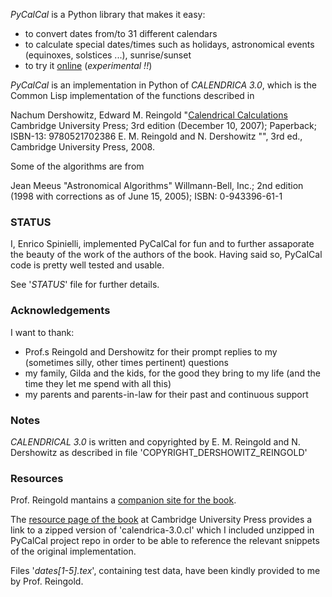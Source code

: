 *PyCalCal* is a Python library that makes it easy:

*   to convert dates from/to 31 different calendars
*   to calculate special dates/times such as holidays, astronomical events (equinoxes,
    solstices ...), sunrise/sunset
*   to try it [online][PyCalCalOnline] (_experimental !!_)

*PyCalCal* is an implementation in Python of _CALENDRICA 3.0_, which is the
 Common Lisp implementation of the functions described in

Nachum Dershowitz, Edward M. Reingold "[Calendrical Calculations][CalCalBook]
Cambridge University Press; 3rd edition (December 10, 2007);
Paperback; ISBN-13: 9780521702386
E. M. Reingold and N. Dershowitz "",
3rd ed., Cambridge University Press, 2008.

Some of the algorithms are from

Jean Meeus "Astronomical Algorithms"
Willmann-Bell, Inc.; 2nd edition (1998 with corrections as of June 15, 2005);
ISBN: 0-943396-61-1


### STATUS ###
I, Enrico Spinielli, implemented PyCalCal for fun and to further assaporate the beauty of the
work of the authors of the book.
Having said so, PyCalCal code is pretty well tested and usable.

See '_STATUS_' file for further details.

### Acknowledgements ###
I want to thank:

* Prof.s Reingold and Dershowitz for their prompt replies to my (sometimes
  silly, other times pertinent) questions
* my family, Gilda and the kids, for the good they bring to my life (and the
  time they let me spend with all this)
* my parents and parents-in-law for their past and continuous support

### Notes ###
_CALENDRICAL 3.0_ is written and copyrighted by E. M. Reingold and
N. Dershowitz as described in file 'COPYRIGHT\_DERSHOWITZ_REINGOLD'

### Resources ###
Prof. Reingold mantains a [companion site for the book][BookCompanionSite].

The [resource page of the book][BookResPage] at Cambridge University Press
provides a link to a zipped version of 'calendrica-3.0.cl' which I included
unzipped in PyCalCal project repo in order to be able to reference the relevant
snippets of the original implementation.

Files '_dates[1-5].tex_', containing test data, have been kindly provided to me
by Prof. Reingold.


[CalCalBook]:
http://www.cup.cam.ac.uk/catalogue/catalogue.asp?isbn=9780521702386 "Calendrical
Calculations" 
[BookResPage]:
http://www.cup.cam.ac.uk/catalogue/catalogue.asp?isbn=9780521702386&ss=res
"Calendrical Calculations's resurce page at Cambridge University Press"
[C3Zip]:
http://www.cup.cam.ac.uk/resources/0521702380/5106_calendrica-3.0.cl.zip
"Zip file of Calendrica 3.0 source at Cambridge University Press"
[PyCalCalOnline]: http://calendrica.appspot.com "PyCalCal online appl"
[BookCompanionSite]:
http://emr.cs.iit.edu/home/reingold/calendar-book/third-edition/index.html
"Calendrical Calculations' book companion site"
